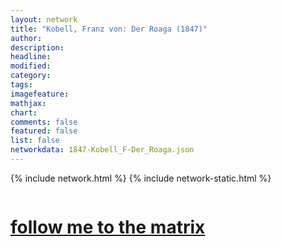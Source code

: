 ```yaml
---
layout: network
title: "Kobell, Franz von: Der Roaga (1847)"
author:
description:
headline:
modified:
category:
tags: 
imagefeature: 
mathjax: 
chart: 
comments: false
featured: false
list: false
networkdata: 1847-Kobell_F-Der_Roaga.json
---
```

{% include network.html %}
{% include network-static.html %}
<div class="row">
  <div class="small-5 small-centered columns"><a href="/matrix290"><h1>follow me to the matrix</h1></a>
</div>
</div>
